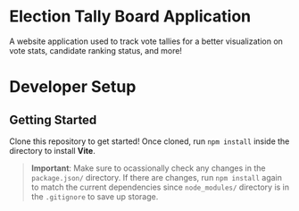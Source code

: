 # Election Tally Board Application

A website application used to track vote tallies for a better visualization on vote stats, candidate ranking status, and more!

# Developer Setup

## Getting Started

Clone this repository to get started! Once cloned, run `npm install` inside the directory to install **Vite**. 

> **Important**: Make sure to ocassionally check any changes in the `package.json/` directory.
> If there are changes, run `npm install` again to match the current dependencies since `node_modules/` directory is in the `.gitignore` to save up storage.
